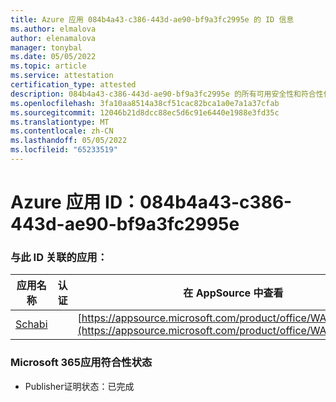 ```yaml
---
title: Azure 应用 084b4a43-c386-443d-ae90-bf9a3fc2995e 的 ID 信息
ms.author: elmalova
author: elenamalova
manager: tonybal
ms.date: 05/05/2022
ms.topic: article
ms.service: attestation
certification_type: attested
description: 084b4a43-c386-443d-ae90-bf9a3fc2995e 的所有可用安全性和符合性信息。
ms.openlocfilehash: 3fa10aa8514a38cf51cac82bca1a0e7a1a37cfab
ms.sourcegitcommit: 12046b21d8dcc88ec5d6c91e6440e1988e3fd35c
ms.translationtype: MT
ms.contentlocale: zh-CN
ms.lasthandoff: 05/05/2022
ms.locfileid: "65233519"
---
```

# <a name="azure-app-id-084b4a43-c386-443d-ae90-bf9a3fc2995e"></a>Azure 应用 ID：084b4a43-c386-443d-ae90-bf9a3fc2995e


### <a name="apps-associated-with-this-id"></a>与此 ID 关联的应用：
| **应用名称** | **认证** | **在 AppSource 中查看** |
|--------------|---------------|-----------------------|
| [Schabi](../forward/WA200003728.md) |  | [https://appsource.microsoft.com/product/office/WA200003728](https://appsource.microsoft.com/product/office/WA200003728) |

### <a name="microsoft-365-app-compliance-status"></a>Microsoft 365应用符合性状态
- Publisher证明状态：已完成
